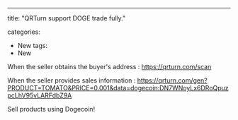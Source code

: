 ---
title:  "QRTurn support DOGE trade fully."

categories:
  - New
tags:
  - New

When the seller obtains the buyer's address :
https://qrturn.com/scan

When the seller provides sales information :
https://qrturn.com/gen?PRODUCT=TOMATO&PRICE=0.001&data=dogecoin:DN7WNoyLx6DRoQpuzpcLhV95vLARFdbZ9A

Sell ​​products using Dogecoin!